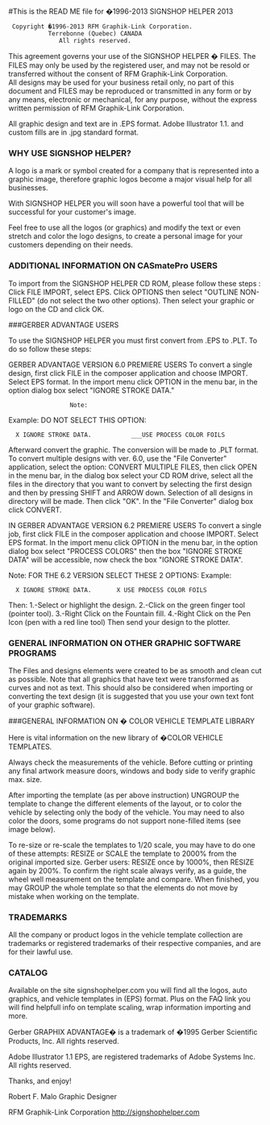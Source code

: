 #This is the READ ME file for �1996-2013 SIGNSHOP HELPER 2013

     Copyright �1996-2013 RFM Graphik-Link Corporation.
               Terrebonne (Quebec) CANADA
	              All rights reserved.

This agreement governs your use of the  SIGNSHOP HELPER � FILES.
The FILES may only be used by the registered user, and may not be 
resold or transferred without the consent of RFM Graphik-Link Corporation.  
All designs may be used for your business retail only, no part of this 
document and FILES may be reproduced or transmitted in any form or by 
any means, electronic or mechanical, for any purpose, without the 
express written permission of RFM Graphik-Link Corporation.

All graphic design and text are in .EPS format.  Adobe Illustrator 1.1. 
and custom fills are in .jpg standard format.   

### WHY USE SIGNSHOP HELPER?

A logo is a mark or symbol created for a company that is represented into 
a graphic image, therefore graphic logos become a major visual help for 
all businesses.

With SIGNSHOP HELPER you will soon have a powerful tool that will be 
successful for your customer's image.

Feel free to use all the logos (or graphics) and modify the 
text or even stretch and color the logo designs, to create a personal 
image for your customers depending on their needs.

### ADDITIONAL INFORMATION ON CASmatePro USERS

To import from the SIGNSHOP HELPER CD ROM, please follow these steps : 
Click FILE IMPORT, select EPS. Click OPTIONS then select "OUTLINE NON-FILLED" 
(do not select the two other options). Then select your graphic or logo on 
the CD and click OK.

###GERBER ADVANTAGE USERS

To use the SIGNSHOP HELPER you must first convert from .EPS to .PLT. 
To do so follow these steps: 
 
GERBER ADVANTAGE VERSION 6.0 PREMIERE USERS
To convert a single design, first click FILE in the composer application and 
choose IMPORT.  Select EPS format.  In the import menu click OPTION in the 
menu bar, in the option dialog box select "IGNORE STROKE DATA."

				     Note:
Example:			 DO NOT SELECT THIS OPTION:
             
      X IGNORE STROKE DATA.           ___USE PROCESS COLOR FOILS                                
                                      
Afterward convert the graphic.  The conversion will be made to .PLT format.
To convert multiple designs with ver. 6.0, use the "File Converter" 
application, select the option: CONVERT MULTIPLE FILES, then click OPEN in 
the menu bar, in the dialog box select your CD ROM drive, select all the 
files in the directory that you want to convert by selecting the first design 
and then by pressing SHIFT and ARROW down.  Selection of all designs in 
directory will be made. Then click "OK". In the "File Converter" dialog box 
click CONVERT.


IN GERBER ADVANTAGE VERSION 6.2 PREMIERE USERS
To convert a single job, first click FILE in the composer application and
choose IMPORT. Select EPS format. In the import menu click OPTION in the 
menu bar, in the option dialog box select "PROCESS COLORS" then the box 
"IGNORE STROKE DATA" will be accessible, now check the box "IGNORE STROKE DATA".

Note: FOR THE 6.2 VERSION SELECT THESE 2 OPTIONS:
Example:			     
       
      X IGNORE STROKE DATA.       X USE PROCESS COLOR FOILS 
Then:
1.-Select or highlight the design.
2.-Click on the green finger tool (pointer tool).
3.-Right Click on the Fountain fill.
4.-Right Click on the Pen Icon (pen with a red line tool) 
Then send your design to the plotter. 

### GENERAL INFORMATION ON OTHER GRAPHIC SOFTWARE PROGRAMS

The Files and designs elements were created to be as smooth and clean 
cut as possible. Note that all graphics that have text were transformed as 
curves and not as text. This should also be considered when importing or 
converting the text design (it is suggested that you use your own text font 
of your graphic software).

###GENERAL INFORMATION ON � COLOR VEHICLE TEMPLATE LIBRARY

Here is vital information on the new library of �COLOR  VEHICLE  TEMPLATES.
  
Always check the measurements of the vehicle.  Before cutting or printing 
any final artwork measure doors, windows and body side to verify graphic max. 
size. 

After importing the template (as per above instruction) UNGROUP the 
template to change the different elements of the layout, or to color the 
vehicle by selecting only the body of the vehicle. You may need to also 
color the doors, some programs do not support none-filled items (see image below). 

To re-size or re-scale the templates to 1/20 scale, you may have to do one of 
these attempts: RESIZE or SCALE the template to 2000% from the original imported 
size.  Gerber users:  RESIZE once by 1000%, then RESIZE again by 200%. 
To confirm the right scale always verify, as a guide, the wheel well measurement 
on the template and compare. When finished, you may GROUP the whole template 
so that the elements do not move by mistake when working on the template.

### TRADEMARKS

All the company or product logos in the vehicle template collection are 
trademarks or registered trademarks of their respective companies, and 
are for their lawful use.

### CATALOG

Available on the site signshophelper.com  you  will  find  all  the logos, 
auto graphics, and vehicle templates in (EPS) format. Plus on the FAQ link
you will find helpfull info on template scaling, wrap information importing and more.

Gerber GRAPHIX ADVANTAGE� is a trademark of �1995 Gerber Scientific 
Products, Inc. 
All rights reserved.

Adobe Illustrator 1.1 EPS, are registered trademarks of Adobe Systems Inc. 
All rights reserved. 

Thanks, and enjoy!

Robert F. Malo
Graphic Designer

RFM Graphik-Link Corporation
http://signshophelper.com
